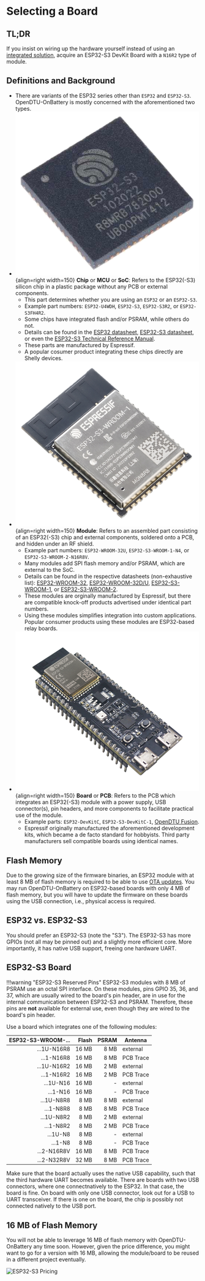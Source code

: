 # Selecting a Board

## TL;DR

If you insist on wiring up the hardware yourself instead of using an
[integrated solution](../3rd_party/opendtu_fusion.md), acquire an ESP32-S3
DevKit Board with a `N16R2` type of module.

## Definitions and Background

* There are variants of the ESP32 series other than `ESP32` and `ESP32-S3`.
  OpenDTU-OnBattery is mostly concerned with the aforementioned two types.
* ![SoC](../assets/images/hardware/esp32_chip.png){align=right width=150}
  **Chip** or **MCU** or **SoC**: Refers to the ESP32(-S3) silicon chip in a
  plastic package without any PCB or external components.
    * This part determines whether you are using an `ESP32` or an `ESP32-S3`.
    * Example part numbers: `ESP32-U4WDH`, `ESP32-S3`, `ESP32-S3R2`, or
      `ESP32-S3FH4R2`.
    * Some chips have integrated flash and/or PSRAM, while others do not.
    * Details can be found in the [ESP32 datasheet][1], [ESP32-S3
      datasheet][2], or even the [ESP32-S3 Technical Reference Manual][7].
    * These parts are manufactured by Espressif.
    * A popular cosumer product integrating these chips directly are Shelly
      devices.
* ![Module](../assets/images/hardware/esp32_module.png){align=right width=150}
  **Module**: Refers to an assembled part consisting of an ESP32(-S3) chip and
  external components, soldered onto a PCB, and hidden under an RF shield.
    * Example part numbers: `ESP32-WROOM-32U`, `ESP32-S3-WROOM-1-N4`, or
      `ESP32-S3-WROOM-2-N16R8V`.
    * Many modules add SPI flash memory and/or PSRAM, which are external to the
      SoC.
    * Details can be found in the respective datasheets (non-exhaustive list):
      [ESP32-WROOM-32][3], [ESP32-WROOM-32D/U][4], [ESP32-S3-WROOM-1][5], or
      [ESP32-S3-WROOM-2][6].
    * These modules are orginally manufactured by Espressif, but there are
      compatible knock-off products advertised under identical part numbers.
    * Using these modules simplifies integration into custom applications.
      Popular consumer products using these modules are ESP32-based relay
      boards.
* ![Module](../assets/images/hardware/esp32_board.png){align=right width=150}
  **Board** or **PCB**: Refers to the PCB which integrates an ESP32(-S3) module
  with a power supply, USB connector(s), pin headers, and more components to
  facilitate practical use of the module.
    * Example parts: `ESP32-DevKitC`, `ESP32-S3-DevKitC-1`, [OpenDTU
      Fusion](../3rd_party/opendtu_fusion.md).
    * Espressif originally manufactured the aforementioned development kits,
      which became a de facto standard for hobbyists. Third party manufacturers
      sell compatible boards using identical names.

[1]: https://www.espressif.com/sites/default/files/documentation/esp32_datasheet_en.pdf
[2]: https://www.espressif.com/sites/default/files/documentation/esp32-s3_datasheet_en.pdf
[3]: https://www.espressif.com/sites/default/files/documentation/esp32-wroom-32_datasheet_en.pdf
[4]: https://www.espressif.com/sites/default/files/documentation/esp32-wroom-32d_esp32-wroom-32u_datasheet_en.pdf
[5]: https://www.espressif.com/sites/default/files/documentation/esp32-s3-wroom-1_wroom-1u_datasheet_en.pdf
[6]: https://www.espressif.com/sites/default/files/documentation/esp32-s3-wroom-2_datasheet_en.pdf
[7]: https://www.espressif.com/sites/default/files/documentation/esp32-s3_technical_reference_manual_en.pdf

## Flash Memory

Due to the growing size of the firmware binaries, an ESP32 module with at least
8 MB of flash memory is required to be able to use [OTA updates](../firmware/update.md). You may run OpenDTU-OnBattery
on ESP32-based boards with only 4 MB of flash memory, but you will have to update the
firmware on these boards using the USB connection, i.e., physical access is
required.

## ESP32 vs. ESP32-S3

You should prefer an ESP32-S3 (note the "S3"). The ESP32-S3 has more GPIOs (not
all may be pinned out) and a slightly more efficient core. More importantly, it
has native USB support, freeing one hardware UART.

## ESP32-S3 Board

!!!warning "ESP32-S3 Reserved Pins"
    ESP32-S3 modules with 8 MB of PSRAM use an octal SPI interface. On these
    modules, pins GPIO 35, 36, and 37, which are usually wired to the board's
    pin header, are in use for the internal communication between ESP32-S3 and
    PSRAM. Therefore, these pins are **not** available for external use, even
    though they are wired to the board's pin header.

Use a board which integrates one of the following modules:

| ESP32-S3-WROOM-... | Flash | PSRAM | Antenna   |
| ------------------:| ----: | ----: | --------- |
| ...1U-N16R8        | 16 MB |  8 MB | external  |
| ...1-N16R8         | 16 MB |  8 MB | PCB Trace |
| ...1U-N16R2        | 16 MB |  2 MB | external  |
| ...1-N16R2         | 16 MB |  2 MB | PCB Trace |
| ...1U-N16          | 16 MB |   -   | external  |
| ...1-N16           | 16 MB |   -   | PCB Trace |
| ...1U-N8R8         |  8 MB |  8 MB | external  |
| ...1-N8R8          |  8 MB |  8 MB | PCB Trace |
| ...1U-N8R2         |  8 MB |  2 MB | external  |
| ...1-N8R2          |  8 MB |  2 MB | PCB Trace |
| ...1U-N8           |  8 MB |   -   | external  |
| ...1-N8            |  8 MB |   -   | PCB Trace |
| ...2-N16R8V        | 16 MB |  8 MB | PCB Trace |
| ...2-N32R8V        | 32 MB |  8 MB | PCB Trace |

Make sure that the board actually uses the native USB capability, such that the
third hardware UART becomes available. There are boards with two USB
connectors, where one connectnatively to the ESP32. In that case, the board is
fine. On board with only one USB connector, look out for a USB to UART
transceiver. If there is one on the board, the chip is possibly not connected
natively to the USB port.

## 16 MB of Flash Memory

You will not be able to leverage 16 MB of flash memory with OpenDTU-OnBattery
any time soon. However, given the price difference, you might want to go for a
version with 16 MB, allowing the module/board to be reused in a different
project eventually.

![ESP32-S3 Pricing](../assets/images/hardware/PriceExampleESP32-S3Versions.png)
